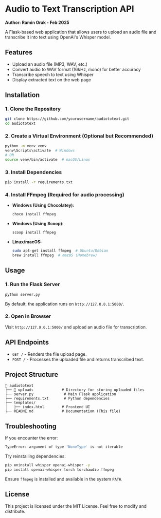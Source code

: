 # Audio to Text Transcription API
**Author: Ramin Orak - Feb 2025**

A Flask-based web application that allows users to upload an audio file and transcribe it into text using OpenAI's Whisper model.

## Features
- Upload an audio file (MP3, WAV, etc.)
- Convert audio to WAV format (16kHz, mono) for better accuracy
- Transcribe speech to text using Whisper
- Display extracted text on the web page

## Installation
### 1. Clone the Repository
```sh
git clone https://github.com/yourusername/audiototext.git
cd audiototext
```

### 2. Create a Virtual Environment (Optional but Recommended)
```sh
python -m venv venv
venv\Scripts\activate  # Windows
# OR
source venv/bin/activate  # macOS/Linux
```

### 3. Install Dependencies
```sh
pip install -r requirements.txt
```

### 4. Install FFmpeg (Required for audio processing)
- **Windows (Using Chocolatey):**
  ```sh
  choco install ffmpeg
  ```
- **Windows (Using Scoop):**
  ```sh
  scoop install ffmpeg
  ```
- **Linux/macOS:**
  ```sh
  sudo apt-get install ffmpeg  # Ubuntu/Debian
  brew install ffmpeg  # macOS (Homebrew)
  ```

## Usage
### 1. Run the Flask Server
```sh
python server.py
```
By default, the application runs on `http://127.0.0.1:5000/`.

### 2. Open in Browser
Visit `http://127.0.0.1:5000/` and upload an audio file for transcription.

## API Endpoints
- `GET /` - Renders the file upload page.
- `POST /` - Processes the uploaded file and returns transcribed text.

## Project Structure
```
📂 audiototext
├── 📂 uploads             # Directory for storing uploaded files
├── server.py              # Main Flask application
├── requirements.txt       # Python dependencies
├── templates/
│   ├── index.html        # Frontend UI
├── README.md             # Documentation (This file)
```

## Troubleshooting
If you encounter the error:
```sh
TypeError: argument of type 'NoneType' is not iterable
```
Try reinstalling dependencies:
```sh
pip uninstall whisper openai-whisper -y
pip install openai-whisper torch torchaudio ffmpeg
```
Ensure `ffmpeg` is installed and available in the system `PATH`.

## License
This project is licensed under the MIT License. Feel free to modify and distribute.

